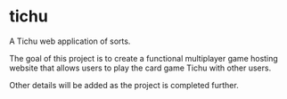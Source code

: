 # tichu
A Tichu web application of sorts.

The goal of this project is to create a functional multiplayer game hosting website that allows users to play the card game Tichu with other users.

Other details will be added as the project is completed further.
